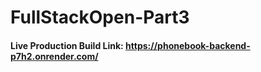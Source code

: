 # FullStackOpen-Part3

#### Live Production Build Link: https://phonebook-backend-p7h2.onrender.com/